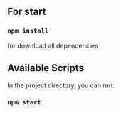 ## For start

### `npm install`

for download all dependencies

## Available Scripts

In the project directory, you can run:

### `npm start`
